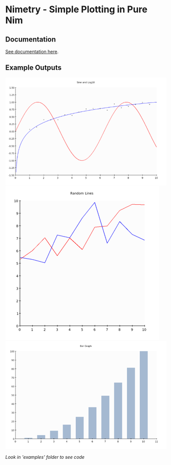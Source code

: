 # Nimetry - Simple Plotting in Pure Nim

## Documentation

[See documentation here](https://ijneb.github.io/nimetry/).

## Example Outputs

![out1](examples/test.png)
![out2](examples/test2.png)
![out3](examples/test3.png)

*Look in 'examples' folder to see code*
